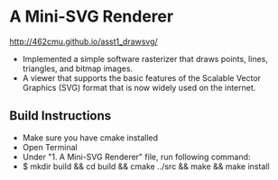 # A Mini-SVG Renderer
<http://462cmu.github.io/asst1_drawsvg/>

- Implemented a simple software rasterizer that draws points, lines, triangles, and bitmap images.
- A viewer that supports the basic features of the Scalable Vector Graphics (SVG) format that is now widely used on the internet.


## Build Instructions
- Make sure you have cmake installed
- Open Terminal
- Under "1. A Mini-SVG Renderer" file, run following command:
- $ mkdir build && cd build && cmake ../src && make && make install

